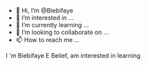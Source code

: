 - 👋 Hi, I’m @Biebifaye
- 👀 I’m interested in ...
- 🌱 I’m currently learning ...
- 💞️ I’m looking to collaborate on ...
- 📫 How to reach me ...

<!---
Biebifaye/Biebifaye is a ✨ special ✨ repository because its `README.md` (this file) appears on your GitHub profile.
You can click the Preview link to take a look at your changes.
--->
I 'm Biebifaye E Belief, am interested in learning
